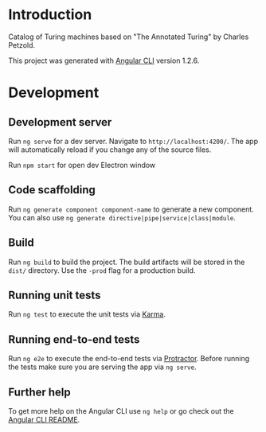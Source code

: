 # Introduction

Catalog of Turing machines based on "The Annotated Turing" by Charles Petzold.

This project was generated with [Angular CLI](https://github.com/angular/angular-cli) version 1.2.6.

# Development

## Development server

Run `ng serve` for a dev server. Navigate to `http://localhost:4200/`. The app will automatically reload if you change any of the source files.

Run `npm start` for open dev Electron window 

## Code scaffolding

Run `ng generate component component-name` to generate a new component. You can also use `ng generate directive|pipe|service|class|module`.

## Build

Run `ng build` to build the project. The build artifacts will be stored in the `dist/` directory. Use the `-prod` flag for a production build.

## Running unit tests
Run `ng test` to execute the unit tests via [Karma](https://karma-runner.github.io).

## Running end-to-end tests

Run `ng e2e` to execute the end-to-end tests via [Protractor](http://www.protractortest.org/).
Before running the tests make sure you are serving the app via `ng serve`.

## Further help

To get more help on the Angular CLI use `ng help` or go check out the [Angular CLI README](https://github.com/angular/angular-cli/blob/master/README.md).
